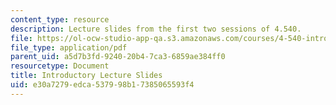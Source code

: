 ```yaml
---
content_type: resource
description: Lecture slides from the first two sessions of 4.540.
file: https://ol-ocw-studio-app-qa.s3.amazonaws.com/courses/4-540-introduction-to-shape-grammars-i-fall-2018/e30a7279edca537998b17385065593f4_MIT4_540F18_lectureslides.pdf
file_type: application/pdf
parent_uid: a5d7b3fd-9240-20b4-7ca3-6859ae384ff0
resourcetype: Document
title: Introductory Lecture Slides
uid: e30a7279-edca-5379-98b1-7385065593f4
---
```

